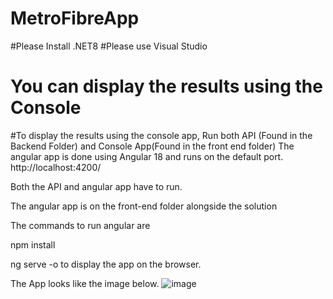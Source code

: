 # MetroFibreApp

#Please Install .NET8 
#Please use Visual Studio

# You can display the results using the Console

#To display the results using the console app, Run both  API (Found in the Backend Folder) and Console App(Found in the front end folder)
The angular app is done using Angular 18 and runs on the default port. http://localhost:4200/

Both the  API and angular app have to run.

The angular app is on the front-end folder alongside the solution

The commands to run angular are 

npm install

ng serve -o to display the app on the browser.

The App looks like the image below.
![image](https://github.com/user-attachments/assets/d2f90251-2623-4f3a-9b6c-a74ef9e1db0c)
